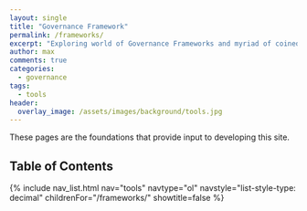 ```yaml
---
layout: single
title: "Governance Framework"
permalink: /frameworks/
excerpt: "Exploring world of Governance Frameworks and myriad of coined concepts. Trying to decypher true meaning."
author: max
comments: true
categories:
  - governance
tags:
  - tools
header:
  overlay_image: /assets/images/background/tools.jpg
---
```


These pages are the foundations that provide input to developing this site.

## Table of Contents

{% include nav_list.html nav="tools" navtype="ol" navstyle="list-style-type: decimal" childrenFor="/frameworks/" showtitle=false %}
